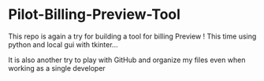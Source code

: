 # Pilot-Billing-Preview-Tool

This repo is again a try for building a tool for billing Preview ! This time using python and local gui with tkinter...

It is also another try to play with GitHub and organize my files even when working as a single developer
